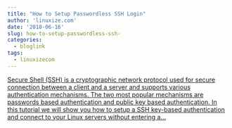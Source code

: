 ```yaml
---
title: "How to Setup Passwordless SSH Login"
author: 'linuxize.com'
date: '2018-06-16'
slug: how-to-setup-passwordless-ssh-
categories:
  - bloglink
tags:
  - linuxizecom
---
```


[Secure Shell (SSH) is a cryptographic network protocol used for secure connection between a client and a server and supports various authentication mechanisms. The two most popular mechanisms are passwords based authentication and public key based authentication. In this tutorial we will show you how to setup a SSH key-based authentication and connect to your Linux servers without entering a...<click to read more>](https://linuxize.com/post/how-to-setup-passwordless-ssh-login/)

